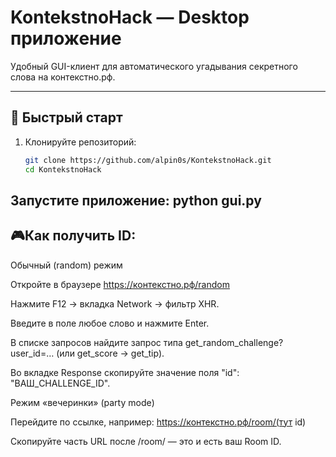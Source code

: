 # KontekstnoHack — Desktop приложение

Удобный GUI-клиент для автоматического угадывания секретного слова на контекстно.рф.

---

## 🚀 Быстрый старт

1. Клонируйте репозиторий:
   ```bash
   git clone https://github.com/alpin0s/KontekstnoHack.git
   cd KontekstnoHack

Запустите приложение:
python gui.py
---

## 🎮Как получить ID:

Обычный (random) режим

Откройте в браузере https://контекстно.рф/random

Нажмите F12 → вкладка Network → фильтр XHR.

Введите в поле любое слово и нажмите Enter.

В списке запросов найдите запрос типа get_random_challenge?user_id=… (или get_score → get_tip).

Во вкладке Response скопируйте значение поля "id": "ВАШ_CHALLENGE_ID".

Режим «вечеринки» (party mode)

Перейдите по ссылке, например:
https://контекстно.рф/room/(тут id)

Скопируйте часть URL после /room/ — это и есть ваш Room ID.

